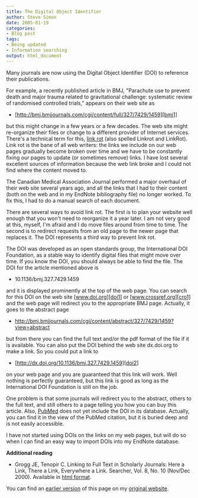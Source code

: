 ```yaml
---
title: The Digital Object Identifier
author: Steve Simon
date: 2005-01-19
categories:
- Blog post
tags:
- Being updated
- Information searching
output: html_document
---
```


Many journals are now using the Digital Object Identifier (DOI) to reference their publications.

For example, a recently published article in BMJ, "Parachute use to prevent death and major trauma related to gravitational challenge: systematic review of randomised controlled trials," appears on their web site as

- [http://bmj.bmjjournals.com/cgi/content/full/327/7429/1459][bmj1]

but this might change in a few years or a few decades. The web site might re-organize their files or change to a different provider of Internet services. There's a technical term for this, [link rot][wik1] (also spelled Linkrot and LinkRot). Link rot is the bane of all web writers: the links we include on our web pages gradually become broken over time and we have to be constantly fixing our pages to update (or sometimes remove) links. I have lost several excellent sources of information because the web link broke and I could not find where the content moved to.

The Canadian Medical Association Journal performed a major overhaul of their web site several years ago, and all the links that I had to their content (both on the web and in my EndNote bibliography file) no longer worked. To fix this, I had to do a manual search of each document.

There are several ways to avoid link rot. The first is to plan your website well enough that you won't need to reorganize it a year later. I am not very good at this, myself, I'm afraid and I do move files around from time to time. The second is to redirect requests from an old page to the newer page that replaces it. The DOI represents a third way to prevent link rot.

The DOI was developed as an open standards group, the International DOI Foundation, as a stable way to identify digital files that might move over time. If you know the DOI, you should always be able to find the file. The DOI for the article mentioned above is

- 10.1136/bmj.327.7429.1459

and it is displayed prominently at the top of the web page. You can search for this DOI on the web site [www.doi.org][doi1] or [www.crossref.org][cro1] and the web page will redirect you to the appropriate BMJ page. Actually, it goes to the abstract page

- <http://bmj.bmjjournals.com/cgi/content/abstract/327/7429/1459?view=abstract>

but from there you can find the full text and/or the pdf format of the file if it is available. You can also put the DOI behind the web site dx.doi.org to make a link. So you could put a link to

- [http://dx.doi.org/10.1136/bmj.327.7429.1459][doi2]

on your web page and you are guaranteed that this link will work. Well nothing is perfectly guaranteed, but this link is good as long as the International DOI Foundation is still on the job.

One problem is that some journals will redirect you to the abstract, others to the full text, and still others to a page telling you how you can buy this article. Also, [PubMed][pub1] does not yet include the DOI in its database. Actually, you can find it in the view of the PubMed citation, but it is buried deep and is not easily accessible.

I have not started using DOIs on the links on my web pages, but will do so when I can find an easy way to import DOIs into my EndNote database.

**Additional reading**

- Grogg JE, Tenopir C. Linking to Full Text in Scholarly Journals: Here a Link, There a Link, Everywhere a Link. Searcher, Vol. 8, No. 10 (Nov/Dec 2000). Available in [html format][gro1]. 

[gro1]: http://www.infotoday.com/searcher/nov00/grogg&tenopir.htm

You can find an [earlier version][sim1] of this page on my [original website][sim2].


[sim1]: http://www.pmean.com/05/DigitalObjectIdentifier.html
[sim2]: http://www.pmean.com/original_site.html

[bmj1]: http://bmj.bmjjournals.com/cgi/content/full/327/7429/1459
[cro1]: http://www.crossref.org/
[doi1]: http://www.doi.org
[doi2]: http://dx.doi.org/10.1136/bmj.327.7429.1459
[pub1]: http://www.ncbi.nlm.nih.gov/entrez/query.fcgi
[wik1]: http://en.wikipedia.org/wiki/Link_rot
